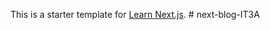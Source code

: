 This is a starter template for [Learn Next.js](https://nextjs.org/learn).
#   n e x t - b l o g - I T 3 A  
 